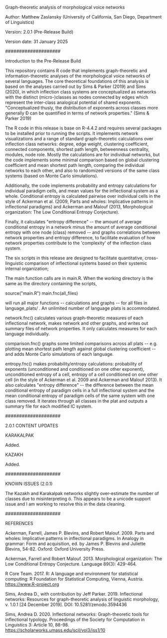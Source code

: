 Graph-theoretic analysis of morphological voice networks

Author: Matthew Zaslansky (University of California, San Diego, Department of Linguistics)

Version: 2.0.1 (Pre-Release Build)

Version date: 31 January 2025

####################

Introduction to the Pre-Release Build

This repository contains R code that implements graph-theoretic and information-theoretic analyses of the morphological voice networks of several languages. The core theoretical foundations of this analysis is based on the analyses carried out by Sims & Parker (2019) and Sims (2020), in which inflection class systems are conceptualized as networks with the distinct (micro-)classes as nodes connected by edges which represent the inter-class analogical potential of shared exponents. "Conceptualized thusly, the distribution of exponents across classes more generally Ð can be quantified in terms of network properties." (Sims & Parker 2019)

The R code in this release is base on R-4.4.2 and requires several packages to be installed prior to running the scripts. It implements network visualizations and a range of standard graph-theoretic calculations over inflection class networks: degree, edge weight, clustering coefficient, connected components, shortest path length, betweenness centrality, modules, node role. Mostly the calculations are for individual networks, but the code implements some minimal comparison based on global clustering coefficient and mean shortest path length, comparing the individual networks to each other, and also to randomized versions of the same class systems (based on Monte Carlo simulations).

Additionally, the code implements probability and entropy calculations for individual paradigm cells, and mean values for the inflectional system as a whole. Conditional entropy is calculated pairwise over individual cells in the style of Ackerman et al. (2009, Parts and wholes: Implicative patterns in inflectional paradigms) and Ackerman and Malouf (2013, Morphological organization: The Low Conditional Entropy Conjecture). 

Finally, it calculates "entropy difference" -- the amount of average conditional entropy in a network minus the amount of average conditional entropy with one node (class) removed -- and graphs correlations between network properties and entropy difference, to facilitate evaluation of how network properties contribute to the 'complexity' of the inflection class system.

The six scripts in this release are designed to facilitate quantitative, cross-linguistic comparison of inflectional systems based on their systemic internal organization;

The main function calls are in main.R. When the working directory is the same as the directory containing the scripts, 

source("main.R")
main.fnc(all_files)

will run all major functions -- calculations and graphs -- for all files in language_plats/ . An unlimited number of language plats is accommodated.

network.fnc() calculates various graph-theoretic measures of each inflectional network, makes network and other graphs, and writes out summary files of network properties. It only calculates measures for each language individually.

comparison.fnc() graphs some limited comparisons across all plats -- e.g. plotting mean shortest path length against global clustering coefficient -- and adds Monte Carlo simulations of each language.

entropy.fnc() makes probability/entropy calculations: probability of exponents (unconditioned and conditioned on one other exponent), unconditioned entropy of a cell, entropy of a cell conditioned on one other cell (in the style of Ackerman et al. 2009 and Ackerman and Malouf 2013). It also calculates "entropy difference" -- the difference between the mean conditional entropy of paradigm cells in a full inflectional system and the mean conditional entropy of paradigm cells of the same system with one class removed. It iterates through all classes in the plat and outputs a summary file for each modified IC system.

####################

2.0.1 CONTENT UPDATES 

KARAKALPAK

Added.

KAZAKH

Added.

####################

KNOWN ISSUES (2.0.1)

The Kazakh and Karakalpak networks slightly over-estimate the number of classes due to misinterpreting ö. This appears to be a unicode support issue and I am working to resolve this in the data cleaning.


####################

REFERENCES

Ackerman, Farrell, James P. Blevins, and Robert Malouf. 2009. Parts and wholes: Implicative patterns in inflectional paradigms. In Analogy in grammar: Form and acquisition, ed. by James P. Blevins and Juliette Blevins, 54-82. Oxford: Oxford University Press.

Ackerman, Farrell and Robert Malouf. 2013. Morphological organization: The Low Conditional Entropy Conjecture. Language 89(3): 429-464.

R Core Team. 2017. R: A language and environment for statistical computing: R Foundation for Statistical Computing, Vienna, Austria. https://www.R-project.org

Sims, Andrea D., with contribution by Jeff Parker. 2019. Inflectional networks: Resources for graph-theoretic analysis of linguistic morphology, v. 1.0.1 [24 December 2019]. DOI: 10.5281/zenodo.3594436 

Sims, Andrea D. 2020. Inflectional networks: Graph-theoretic tools for inflectional typology. Proceedings of the Society for Computation in Linguistics 3: Article 10, 88-98. https://scholarworks.umass.edu/scil/vol3/iss1/10

